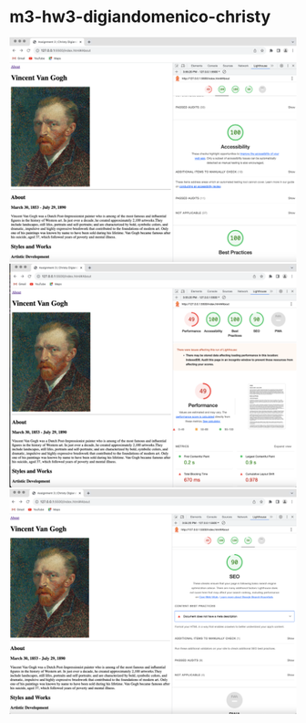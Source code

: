 # m3-hw3-digiandomenico-christy
![Alt text](Images/Lighthouse/Accessibility.png)
![Alt text](Images/Lighthouse/Performance.png)
![Alt text](Images/Lighthouse/SEO.png)
